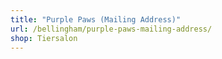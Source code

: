 ```yaml
---
title: "Purple Paws (Mailing Address)"
url: /bellingham/purple-paws-mailing-address/
shop: Tiersalon
---
```

